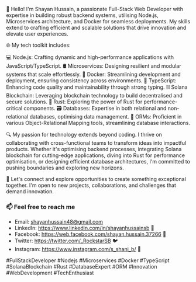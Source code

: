 👋 Hello! I'm Shayan Hussain, a passionate Full-Stack Web Developer with expertise in building robust backend systems, utilising Node.js, Microservices architecture, and Docker for seamless deployments. My skills extend to crafting efficient and scalable solutions that drive innovation and elevate user experiences.

🌐 My tech toolkit includes:

💻 Node.js: Crafting dynamic and high-performance applications with JavaScript/TypeScript.
🛢️ Microservices: Designing resilient and modular systems that scale effortlessly.
🐳 Docker: Streamlining development and deployment, ensuring consistency across environments.
📝 TypeScript: Enhancing code quality and maintainability through strong typing.
⛓️ Solana Blockchain: Leveraging blockchain technology to build decentralised and secure solutions.
🦀 Rust: Exploring the power of Rust for performance-critical components.
🗃️ Databases: Expertise in both relational and non-relational databases, optimising data management.
💼 ORMs: Proficient in various Object-Relational Mapping tools, streamlining database interactions.

🔍 My passion for technology extends beyond coding. I thrive on collaborating with cross-functional teams to transform ideas into impactful products. Whether it's optimising backend processes, integrating Solana blockchain for cutting-edge applications, diving into Rust for performance optimisation, or designing efficient database architectures, I'm committed to pushing boundaries and exploring new horizons.

🌱 Let's connect and explore opportunities to create something exceptional together. I'm open to new projects, collaborations, and challenges that demand innovation.
### 📫 Feel free to reach me 
  - Email: shayanhussain48@gmail.com
  - LinkedIn: https://www.linkedin.com/in/shayanhussainsb 📎
  - Facebook: https://web.facebook.com/shayan.hussain.37266 🔵
  - Twitter: https://twitter.com/_RockstarSB 🐦
  - Instagram: https://www.instagram.com/s_shani_b/ 📸

#FullStackDeveloper #Nodejs #Microservices #Docker #TypeScript #SolanaBlockchain #Rust #DatabaseExpert #ORM #Innovation #WebDevelopment #TechEnthusiast

 
<!---
ShayanHussainSB/ShayanHussainSB is a ✨ special ✨ repository because its `README.md` (this file) appears on your GitHub profile.
You can click the Preview link to take a look at your changes.
--->
